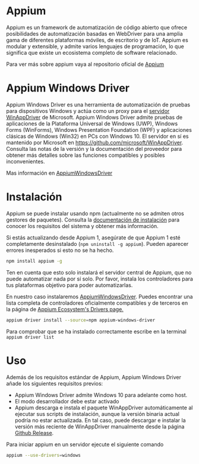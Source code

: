 # Appium
Appium es un framework de automatización de código abierto que ofrece posibilidades de automatización basadas en WebDriver para una amplia gama de diferentes plataformas móviles, de escritorio y de IoT. Appium es modular y extensible, y admite varios lenguajes de programación, lo que significa que existe un ecosistema completo de software relacionado.

Para ver más sobre appium vaya al repositorio oficial de [Appium](https://github.com/appium/appium)

# Appium Windows Driver
Appium Windows Driver es una herramienta de automatización de pruebas para dispositivos Windows y actúa como un proxy para el [servidor WinAppDriver](https://github.com/microsoft/WinAppDriver) de Microsoft. Appium Windows Driver admite pruebas de aplicaciones de la Plataforma Universal de Windows (UWP), Windows Forms (WinForms), Windows Presentation Foundation (WPF) y aplicaciones clásicas de Windows (Win32) en PCs con Windows 10. El servidor en sí es mantenido por Microsoft en https://github.com/microsoft/WinAppDriver. Consulta las notas de la versión y la documentación del proveedor para obtener más detalles sobre las funciones compatibles y posibles inconvenientes.

Mas información en [AppiumWindowsDriver](https://github.com/appium/appium-windows-driver)

# Instalación
Appium se puede instalar usando npm (actualmente no se admiten otros gestores de paquetes). Consulta la [documentación de instalación](https://appium.io/docs/en/latest/quickstart/install/) para conocer los requisitos del sistema y obtener más información.

Si estás actualizando desde Appium 1, asegúrate de que Appium 1 esté completamente desinstalado (`npm uninstall -g appium`). Pueden aparecer errores inesperados si esto no se ha hecho.

```bash
npm install appium -g
```

Ten en cuenta que esto solo instalará el servidor central de Appium, que no puede automatizar nada por sí solo. Por favor, instala los controladores para tus plataformas objetivo para poder automatizarlas.

En nuestro caso instalaremos [AppiumWindowsDriver](https://github.com/appium/appium-windows-driver). Puedes encontrar una lista completa de controladores oficialmente compatibles y de terceros en la página de [Appium Ecosystem's Drivers page.](https://appium.io/docs/en/latest/ecosystem/drivers/)

```bash
appium driver install --source=npm appium-windows-driver
```

 Para comprobar que se ha instalado correctamente escribe en la terminal `appium driver list`

 # Uso
 Además de los requisitos estándar de Appium, Appium Windows Driver añade los siguientes requisitos previos:
 - Appium Windows Driver admite Windows 10 para adelante como host.
 - El modo desarrollador debe estar activado
 - Appium descarga e instala el paquete WinAppDriver automáticamente al ejecutar sus scripts de instalación, aunque la versión binaria actual podría no estar actualizada. En tal caso, puede descargar e instalar la versión más reciente de WinAppDriver manualmente desde la página [Github Release](https://github.com/microsoft/WinAppDriver/releases).

Para iniciar appium en un servidor ejecute el siguiente comando
```bash
appium --use-drivers=windows
```
